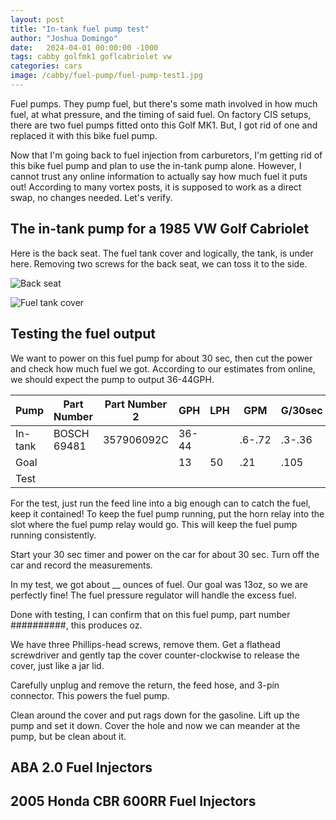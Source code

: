 ```yaml
---
layout: post
title: "In-tank fuel pump test"
author: "Joshua Domingo"
date:   2024-04-01 00:00:00 -1000
tags: cabby golfmk1 goflcabriolet vw 
categories: cars
image: /cabby/fuel-pump/fuel-pump-test1.jpg
---
```


Fuel pumps. They pump fuel, but there's some math involved in how much fuel, at what pressure, and the timing of said fuel. On factory CIS setups, there are two fuel pumps fitted onto this Golf MK1. But, I got rid of one and replaced it with this bike fuel pump.

Now that I'm going back to fuel injection from carburetors, I'm getting rid of this bike fuel pump and plan to use the in-tank pump alone. However, I cannot trust any online information to actually say how much fuel it puts out! According to many vortex posts, it is supposed to work as a direct swap, no changes needed. Let's verify.

## The in-tank pump for a 1985 VW Golf Cabriolet

Here is the back seat. The fuel tank cover and logically, the tank, is under here. Removing two screws for the back seat, we can toss it to the side.

![Back seat]()

![Fuel tank cover]()

## Testing the fuel output

We want to power on this fuel pump for about 30 sec, then cut the power and check how much fuel we got. According to our estimates from online, we should expect the pump to output 36-44GPH.

| Pump    | Part Number | Part Number 2 | GPH   | LPH  | GPM    | G/30sec | oz/30sec  |
| ------- | ----------- | ------------- | ----- | ---- | ------ | ------- | --------- |
| In-tank | BOSCH 69481 | 357906092C    | 36-44 |      | .6-.72 | .3-.36  | 38.4-46.1 |
| Goal    |             |               | 13    | 50   | .21    | .105    | 13.44     |
| Test    |             |               |       |      |        |         |           |

For the test, just run the feed line into a big enough can to catch the fuel, keep it contained! To keep the fuel pump running, put the horn relay into the slot where the fuel pump relay would go. This will keep the fuel pump running consistently. 

Start your 30 sec timer and power on the car for about 30 sec. Turn off the car and record the measurements. 

In my test, we got about __ ounces of fuel. Our goal was 13oz, so we are perfectly fine! The fuel pressure regulator will handle the excess fuel.

Done with testing, I can confirm that on this fuel pump, part number ##########, this produces oz.





We have three Phillips-head screws, remove them. Get a flathead screwdriver and gently tap the cover counter-clockwise to release the cover, just like a jar lid.

Carefully unplug and remove the return, the feed hose, and 3-pin connector. This powers the fuel pump.

Clean around the cover and put rags down for the gasoline. Lift up the pump and set it down. Cover the hole and now we can meander at the pump, but be clean about it.

## ABA 2.0 Fuel Injectors

## 2005 Honda CBR 600RR Fuel Injectors 